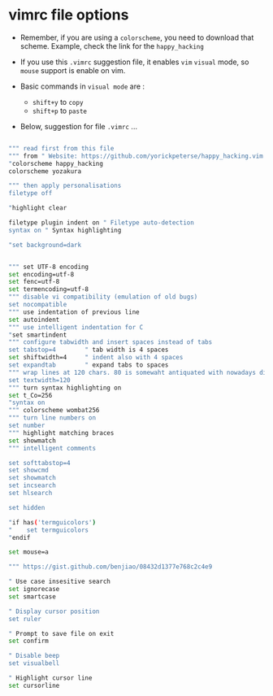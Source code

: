 # vimrc file options

- Remember, if you are using a `colorscheme`, you need to download that scheme. Example, check the link for the
`happy_hacking`

- If you use this `.vimrc` suggestion file, it enables `vim` `visual` mode, so `mouse` support is enable on vim.

- Basic commands in `visual mode` are :
    - `shift+y` to `copy`
    - `shift+p` to `paste`


- Below, suggestion for file `.vimrc` ...

```sh

""" read first from this file
""" from " Website: https://github.com/yorickpeterse/happy_hacking.vim
"colorscheme happy_hacking
colorscheme yozakura

""" then apply personalisations
filetype off

"highlight clear

filetype plugin indent on " Filetype auto-detection
syntax on " Syntax highlighting

"set background=dark


""" set UTF-8 encoding
set encoding=utf-8
set fenc=utf-8
set termencoding=utf-8
""" disable vi compatibility (emulation of old bugs)
set nocompatible
""" use indentation of previous line
set autoindent
""" use intelligent indentation for C
"set smartindent
""" configure tabwidth and insert spaces instead of tabs
set tabstop=4        " tab width is 4 spaces
set shiftwidth=4     " indent also with 4 spaces
set expandtab        " expand tabs to spaces
""" wrap lines at 120 chars. 80 is somewaht antiquated with nowadays displays.
set textwidth=120
""" turn syntax highlighting on
set t_Co=256
"syntax on
""" colorscheme wombat256
""" turn line numbers on
set number
""" highlight matching braces
set showmatch
""" intelligent comments

set softtabstop=4
set showcmd
set showmatch
set incsearch
set hlsearch

set hidden

"if has('termguicolors')
"    set termguicolors
"endif

set mouse=a

""" https://gist.github.com/benjiao/08432d1377e768c2c4e9

" Use case insesitive search
set ignorecase
set smartcase

" Display cursor position
set ruler

" Prompt to save file on exit
set confirm

" Disable beep
set visualbell

" Highlight cursor line
set cursorline

```

